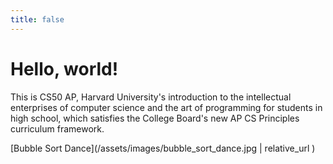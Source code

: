 ```yaml
---
title: false
---
```


# Hello, world!

This is CS50 AP, Harvard University's introduction to the intellectual enterprises of computer science and the art of programming for students in high school, which satisfies the College Board's new AP CS Principles curriculum framework.

<!-- <iframe src="https://www.youtube.com/embed/tZxLMIk_SaY?playlist=GAB6Gm7pTTA"></iframe> -->
[Bubble Sort Dance](/assets/images/bubble_sort_dance.jpg | relative_url )
